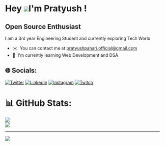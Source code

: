 Hey ![](https://user-images.githubusercontent.com/18350557/176309783-0785949b-9127-417c-8b55-ab5a4333674e.gif)I'm Pratyush !
=======================================================================================================================================

Open Source Enthusiast
----------------------

I am a 3rd year Engineering Student and currently exploring Tech World

* ✉️  You can contact me at [pratyushpahari.official@gmail.com](mailto:pratyushpahari.official@gmail.com)
* 🧠  I'm currently learning Web Development and DSA


## 🌐 Socials:
[![Twitter](https://img.shields.io/badge/Twitter-%231DA1F2.svg?logo=Twitter&logoColor=white)](https://twitter.com/@PahariPratyush) [![LinkedIn](https://img.shields.io/badge/LinkedIn-%230077B5.svg?logo=linkedin&logoColor=white)](https://linkedin.com/in/paharipratyush) [![Instagram](https://img.shields.io/badge/Instagram-%23E4405F.svg?logo=Instagram&logoColor=white)](https://instagram.com/pratyushpahari) [![Twitch](https://img.shields.io/badge/Twitch-%239146FF.svg?logo=Twitch&logoColor=white)](https://twitch.tv/pratyushpahari) 

# 📊 GitHub Stats:
![](https://github-readme-stats.vercel.app/api?username=paharipratyush&theme=dark&hide_border=false&include_all_commits=false&count_private=false)<br/>
![](https://github-readme-streak-stats.herokuapp.com/?user=paharipratyush&theme=dark&hide_border=false)<br/>

---
[![](https://visitcount.itsvg.in/api?id=paharipratyush&icon=0&color=0)](https://visitcount.itsvg.in)

<!-- Proudly created with GPRM ( https://gprm.itsvg.in ) -->

<!--
**paharipratyush/paharipratyush** is a ✨ _special_ ✨ repository because its `README.md` (this file) appears on your GitHub profile.

Here are some ideas to get you started:

- 🔭 I’m currently working on ...
- 🌱 I’m currently learning ...
- 👯 I’m looking to collaborate on ...
- 🤔 I’m looking for help with ...
- 💬 Ask me about ...
- 📫 How to reach me: ...
- 😄 Pronouns: ...
- ⚡ Fun fact: ...
-->
